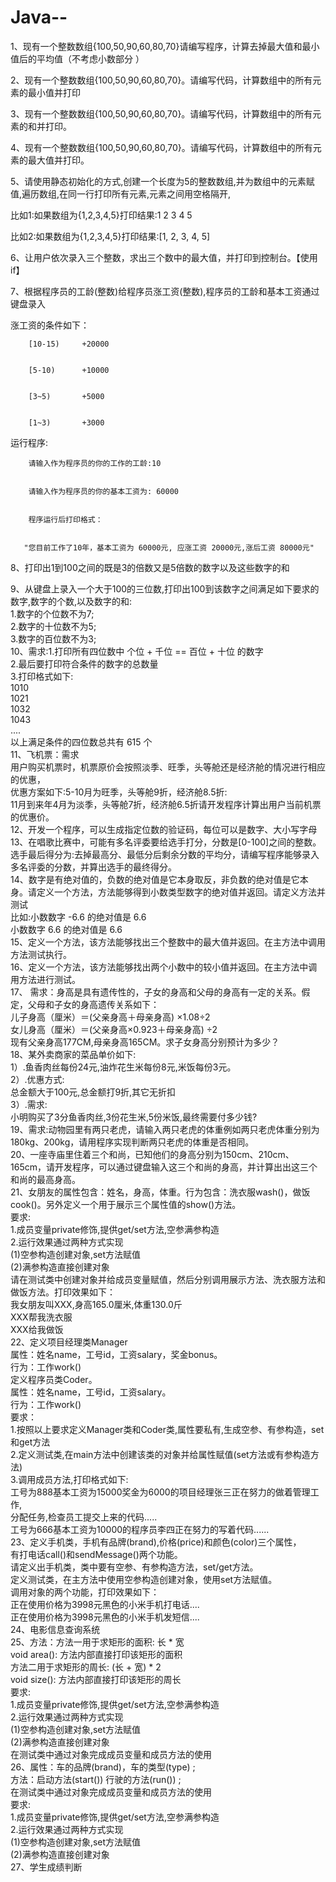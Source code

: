 # Java--
1、现有一个整数数组{100,50,90,60,80,70}请编写程序，计算去掉最大值和最小值后的平均值（不考虑小数部分 ）


2、现有一个整数数组{100,50,90,60,80,70}。请编写代码，计算数组中的所有元素的最小值并打印


3、现有一个整数数组{100,50,90,60,80,70}。请编写代码，计算数组中的所有元素的和并打印。


4、现有一个整数数组{100,50,90,60,80,70}。请编写代码，计算数组中的所有元素的最大值并打印。


5、请使用静态初始化的方式,创建一个长度为5的整数数组,并为数组中的元素赋值,遍历数组,在同一行打印所有元素,元素之间用空格隔开,


  比如1:如果数组为{1,2,3,4,5}打印结果:1 2 3 4 5

  
  比如2:如果数组为{1,2,3,4,5}打印结果:[1, 2, 3, 4, 5]

  
6、让用户依次录入三个整数，求出三个数中的最大值，并打印到控制台。【使用if】


7、根据程序员的工龄(整数)给程序员涨工资(整数),程序员的工龄和基本工资通过键盘录入


   涨工资的条件如下：

   
        [10-15)     +20000

 
        [5-10)      +10000

 
        [3~5)       +5000

 
        [1~3)       +3000

 
   运行程序:

   
        请输入作为程序员的你的工作的工龄:10

 
        请输入作为程序员的你的基本工资为: 60000

 
        程序运行后打印格式：

 
       "您目前工作了10年，基本工资为 60000元, 应涨工资 20000元,涨后工资 80000元"

       
  8、打印出1到100之间的既是3的倍数又是5倍数的数字以及这些数字的和

  
  9、从键盘上录入一个大于100的三位数,打印出100到该数字之间满足如下要求的数字,数字的个数,以及数字的和:  
        1.数字的个位数不为7;  
        2.数字的十位数不为5;  
        3.数字的百位数不为3;  
  10、需求:1.打印所有四位数中 个位 + 千位 == 百位 + 十位 的数字  
           2.最后要打印符合条件的数字的总数量  
          3.打印格式如下:  
       1010  
       1021  
       1032  
       1043  
       ....  
       以上满足条件的四位数总共有 615 个  
    11、飞机票：需求  
                用户购买机票时，机票原价会按照淡季、旺季，头等舱还是经济舱的情况进行相应的优惠，  
                优惠方案如下:5-10月为旺季，头等舱9折，经济舱8.5折:  
                11月到来年4月为淡季，头等舱7折，经济舱6.5折请开发程序计算出用户当前机票的优惠价。  
    12、开发一个程序，可以生成指定位数的验证码，每位可以是数字、大小写字母  
    13、在唱歌比赛中，可能有多名评委要给选手打分，分数是[0-100]之间的整数。选手最后得分为:去掉最高分、最低分后剩余分数的平均分，请编写程序能够录入多名评委的分数，并算出选手的最终得分。  
    14、数字是有绝对值的，负数的绝对值是它本身取反，非负数的绝对值是它本身。请定义一个方法，方法能够得到小数类型数字的绝对值并返回。请定义方法并测试  
    比如:小数数字 -6.6 的绝对值是 6.6  
         小数数字 6.6 的绝对值是 6.6  
     15、定义一个方法，该方法能够找出三个整数中的最大值并返回。在主方法中调用方法测试执行。  
     16、定义一个方法，该方法能够找出两个小数中的较小值并返回。在主方法中调用方法进行测试。  
     17、   需求：身高是具有遗传性的，子女的身高和父母的身高有一定的关系。假定，父母和子女的身高遗传关系如下：  
    儿子身高（厘米）＝(父亲身高＋母亲身高) ×1.08÷2  
    女儿身高（厘米）＝(父亲身高×0.923＋母亲身高) ÷2  
    现有父亲身高177CM,母亲身高165CM。求子女身高分别预计为多少？  
      18、某外卖商家的菜品单价如下:  
      1）.鱼香肉丝每份24元,油炸花生米每份8元,米饭每份3元。  
      2）.优惠方式:  
         总金额大于100元,总金额打9折,其它无折扣  
      3）.需求:  
        小明购买了3分鱼香肉丝,3份花生米,5份米饭,最终需要付多少钱?  
        19、需求:动物园里有两只老虎，请输入两只老虎的体重例如两只老虎体重分别为180kg、200kg，请用程序实现判断两只老虎的体重是否相同。  
        20、一座寺庙里住着三个和尚，已知他们的身高分别为150cm、210cm、165cm，请开发程序，可以通过键盘输入这三个和尚的身高，并计算出出这三个和尚的最高身高。  
        21、女朋友的属性包含：姓名，身高，体重。行为包含：洗衣服wash()，做饭cook()。另外定义一个用于展示三个属性值的show()方法。  
    要求:  
   	1.成员变量private修饰,提供get/set方法,空参满参构造  
  	2.运行效果通过两种方式实现  
  		(1)空参构造创建对象,set方法赋值  
  		(2)满参构造直接创建对象  
    请在测试类中创建对象并给成员变量赋值，然后分别调用展示方法、洗衣服方法和做饭方法。打印效果如下：  
      我女朋友叫XXX,身高165.0厘米,体重130.0斤  
      XXX帮我洗衣服  
      XXX给我做饭  
          22、定义项目经理类Manager   
                属性：姓名name，工号id，工资salary，奖金bonus。  
                行为：工作work()  
              定义程序员类Coder。  
                属性：姓名name，工号id，工资salary。  
                行为：工作work()  
              要求：  
              1.按照以上要求定义Manager类和Coder类,属性要私有,生成空参、有参构造，set和get方法  
              2.定义测试类,在main方法中创建该类的对象并给属性赋值(set方法或有参构造方法)  
              3.调用成员方法,打印格式如下:  
            	工号为888基本工资为15000奖金为6000的项目经理张三正在努力的做着管理工作,  
            分配任务,检查员工提交上来的代码.....  
	            工号为666基本工资为10000的程序员李四正在努力的写着代码......  
            23、定义手机类，手机有品牌(brand),价格(price)和颜色(color)三个属性，  
            有打电话call()和sendMessage()两个功能。  
                    请定义出手机类，类中要有空参、有参构造方法，set/get方法。   
                     定义测试类，在主方法中使用空参构造创建对象，使用set方法赋值。  
                     调用对象的两个功能，打印效果如下：  
                     正在使用价格为3998元黑色的小米手机打电话....  
                     正在使用价格为3998元黑色的小米手机发短信....  
              24、电影信息查询系统  
              25、方法：方法一用于求矩形的面积: 长 * 宽  
                           void area(): 方法内部直接打印该矩形的面积  
                        方法二用于求矩形的周长: (长 + 宽) * 2  
                           void size(): 方法内部直接打印该矩形的周长  
                   要求:  
                       1.成员变量private修饰,提供get/set方法,空参满参构造  
                       2.运行效果通过两种方式实现  
                         (1)空参构造创建对象,set方法赋值  
                         (2)满参构造直接创建对象  
                       在测试类中通过对象完成成员变量和成员方法的使用  
                26、属性：车的品牌(brand)，车的类型(type) ;  
                  方法：启动方法(start()) 行驶的方法(run()) ;  
                  在测试类中通过对象完成成员变量和成员方法的使用   
                  要求:  
                  1.成员变量private修饰,提供get/set方法,空参满参构造  
                  2.运行效果通过两种方式实现  
                    (1)空参构造创建对象,set方法赋值  
                    (2)满参构造直接创建对象  
                  27、学生成绩判断  




